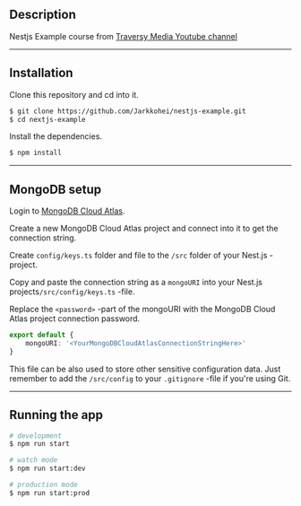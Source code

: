## Description

Nestjs Example course from [Traversy Media Youtube channel](https://www.youtube.com/watch?v=wqhNoDE6pb4)

---

## Installation

Clone this repository and cd into it.

```bash
$ git clone https://github.com/Jarkkohei/nestjs-example.git
$ cd nextjs-example
```

Install the dependencies.

```bash
$ npm install
```
---

## MongoDB setup

Login to [MongoDB Cloud Atlas](https://www.mongodb.com/cloud/atlas).

Create a new MongoDB Cloud Atlas project and connect into it to get the connection string.

Create `config/keys.ts` folder and file to the `/src` folder of your Nest.js -project.

Copy and paste the connection string as a `mongoURI` into your Nest.js projects`/src/config/keys.ts` -file.

Replace the `<password>` -part of the mongoURI with the MongoDB Cloud Atlas project connection password.

```typescript
export default {
    mongoURI: '<YourMongoDBCloudAtlasConnectionStringHere>'
}
```
This file can be also used to store other sensitive configuration data. Just remember to add the `/src/config` to your `.gitignore` -file if you're using Git.

---

## Running the app

```bash
# development
$ npm run start

# watch mode
$ npm run start:dev

# production mode
$ npm run start:prod
```


